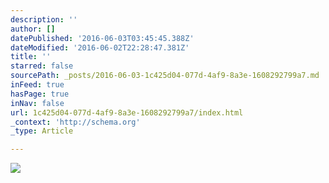 ```yaml
---
description: ''
author: []
datePublished: '2016-06-03T03:45:45.388Z'
dateModified: '2016-06-02T22:28:47.381Z'
title: ''
starred: false
sourcePath: _posts/2016-06-03-1c425d04-077d-4af9-8a3e-1608292799a7.md
inFeed: true
hasPage: true
inNav: false
url: 1c425d04-077d-4af9-8a3e-1608292799a7/index.html
_context: 'http://schema.org'
_type: Article

---
```

![](https://the-grid-user-content.s3-us-west-2.amazonaws.com/1b88e29b-9c23-4cf6-aeb0-b073df0d19b0.jpg)